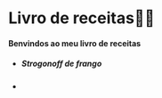 # Livro de receitas:man_cook:

#### Benvindos ao meu livro de receitas

-  ##### Strogonoff de frango

- ​

